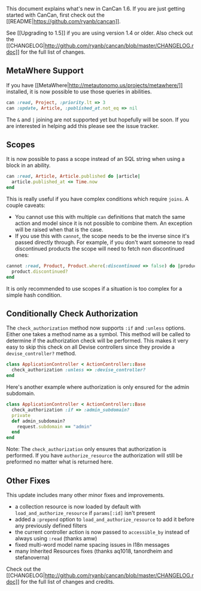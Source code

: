 This document explains what's new in CanCan 1.6. If you are just getting started with CanCan, first check out the [[README|https://github.com/ryanb/cancan]].

See [[Upgrading to 1.5]] if you are using version 1.4 or older. Also check out the [[CHANGELOG|http://github.com/ryanb/cancan/blob/master/CHANGELOG.rdoc]] for the full list of changes.

## MetaWhere Support

If you have [[MetaWhere|http://metautonomo.us/projects/metawhere/]] installed, it is now possible to use those queries in abilities.

```ruby
can :read, Project, :priority.lt => 3
can :update, Article, :published_at.not_eq => nil
```

The `&` and `|` joining are not supported yet but hopefully will be soon. If you are interested in helping add this please see the issue tracker.

## Scopes

It is now possible to pass a scope instead of an SQL string when using a block in an ability.

```ruby
can :read, Article, Article.published do |article|
  article.published_at <= Time.now
end
```

This is really useful if you have complex conditions which require `joins`. A couple caveats:

* You cannot use this with multiple `can` definitions that match the same action and model since it is not possible to combine them. An exception will be raised when that is the case.
* If you use this with `cannot`, the scope needs to be the inverse since it's passed directly through. For example, if you don't want someone to read discontinued products the scope will need to fetch non discontinued ones:

```ruby
cannot :read, Product, Product.where(:discontinued => false) do |product|
  product.discontinued?
end
```

It is only recommended to use scopes if a situation is too complex for a simple hash condition.

## Conditionally Check Authorization

The `check_authorization` method now supports `:if` and `:unless` options. Either one takes a method name as a symbol. This method will be called to determine if the authorization check will be performed. This makes it very easy to skip this check on all Devise controllers since they provide a `devise_controller?` method.

```ruby
class ApplicationController < ActionController::Base
  check_authorization :unless => :devise_controller?
end
```

Here's another example where authorization is only ensured for the admin subdomain.

```ruby
class ApplicationController < ActionController::Base
  check_authorization :if => :admin_subdomain?
  private
  def admin_subdomain?
    request.subdomain == "admin"
  end
end
```

Note: The `check_authorization` only ensures that authorization is performed. If you have `authorize_resource` the authorization will still be preformed no matter what is returned here.

## Other Fixes

This update includes many other minor fixes and improvements.

* a collection resource is now loaded by default with `load_and_authorize_resource` if `params[:id]` isn't present
* added a `:prepend` option to `load_and_authorize_resource` to add it before any previously defined filters
* the current controller action is now passed to `accessible_by` instead of always using `:read` (thanks amw)
* fixed multi-word model name spacing issues in I18n messages
* many Inherited Resources fixes (thanks aq1018, tanordheim and stefanoverna)

Check out the [[CHANGELOG|http://github.com/ryanb/cancan/blob/master/CHANGELOG.rdoc]] for the full list of changes and credits.
